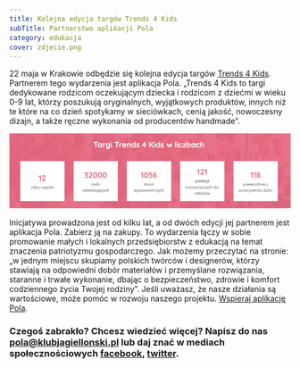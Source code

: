 ```yaml
---
title: Kolejna edycja targów Trends 4 Kids
subTitle: Partnerstwo aplikacji Pola
category: edukacja
cover: zdjecie.png
---
```


22 maja w Krakowie odbędzie się kolejna edycja targów [Trends 4 Kids](https://www.facebook.com/events/675417547160443/). Partnerem tego wydarzenia jest aplikacja Pola.
„Trends 4 Kids to targi dedykowane rodzicom oczekującym dziecka i rodzicom z dziećmi w wieku 0-9 lat, którzy poszukują oryginalnych, wyjątkowych produktów, innych niż te które na co dzień spotykamy w sieciówkach, cenią jakość, nowoczesny dizajn, a także ręczne wykonania od producentów handmade”.

![](targi.png)

Inicjatywa prowadzona jest od kilku lat, a od dwóch edycji jej partnerem jest aplikacja Pola. Zabierz ją na zakupy. To wydarzenia łączy w sobie promowanie małych i lokalnych przedsiębiorstw z edukacją na temat znaczenia patriotyzmu gospodarczego. Jak możemy przeczytać na stronie:
„w jednym miejscu skupiamy polskich twórców i designerów, którzy stawiają na odpowiedni dobór materiałów i przemyślane rozwiązania, staranne i trwałe wykonanie, dbając o bezpieczeństwo, zdrowie i komfort codziennego życia Twojej rodziny”.
Jeśli uważasz, że nasze działania są wartościowe, może pomóc w rozwoju naszego projektu. [Wspieraj aplikację Pola](https://klubjagiellonski.pl/zbiorka/wspieraj-aplikacje-pola/).

### Czegoś zabrakło? Chcesz wiedzieć więcej? Napisz do nas **pola@klubjagiellonski.pl** lub daj znać w mediach społecznościowych [facebook](https://www.facebook.com/app.pola), [twitter](https://twitter.com/pola_app).
